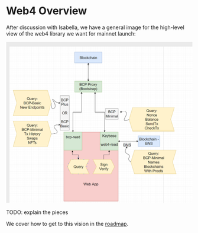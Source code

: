 # Web4 Overview

After discussion with Isabella, we have a general image for the high-level view of the web4 library we want for mainnet launch:

![Web4 Overview](./web4-overview.png)

TODO: explain the pieces

We cover how to get to this vision in the [roadmap](ROADMAP.md).